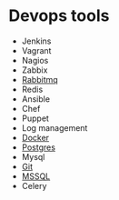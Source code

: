 # Devops tools 

* Jenkins
* Vagrant
* Nagios
* Zabbix
* [Rabbitmq](https://github.com/dirakx/Rabbitmq)
* Redis
* Ansible
* Chef
* Puppet
* Log management
* [Docker](https://github.com/dirakx/Docker)
* [Postgres](https://github.com/dirakx/Postgres)
* Mysql
* [Git](https://github.com/dirakx/Git)
* [MSSQL](https://github.com/dirakx/Mssql)
* Celery









